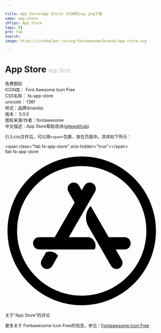 ```yaml
---

title: App Store(App Store) ICON转svg、png下载
name: app-store
zhTips: App Store
tags: []
pre: fab
search: 
image: https://iconhelper.cn/svg/fontawesome/brands/app-store.svg

---
```


# App Store  <small style="font-size: 60%;font-weight: 100">App Store</small>


<div class="detail-page">
<p>
<span><span class="badge-success badge">免费图标</span> </span>
<br/>
<span>
ICON库：
<span class="badge-secondary badge">Font Awesome Icon Free</span> 
</span>
<br/>
<span>
CSS名称：
<span class="badge-secondary badge">fa-app-store</span> 
</span>
<br/>
<span>
unicode：
<span class="badge-secondary badge">f36f</span> 
<copy-btn content='f36f' btn-title=""></copy-btn>
<copy-btn :content='String.fromCodePoint(parseInt("f36f", 16))' btn-title="复制U"></copy-btn>
</span><br/><span>样式：<span class="badge-light badge">品牌(brands)</span></span>
<br/>
<span>
版本：
<span class="badge-secondary badge">5.0.0</span> 
</span>
<br/>
<span>图标来源/作者：<span class="badge-light badge">fontawesome</span></span> 
<br/>
<span class="zh-detail">中文描述：<span class="badge-primary badge">App Store</span><span class="help-link"><span>帮助改进</span>(<a href="https://gitee.com/liuwave/icon-helper/edit/master/json/fontawesome/brands/app-store.json" target="_blank" rel="noopener noreferrer">gitee</a><a href="https://github.com/liuwave/icon-helper/edit/master/json/fontawesome/brands/app-store.json" target="_blank" rel="noopener noreferrer">github</a></span>)</span><br/>
</p>
</div>
<div class="alert alert-dark">
  <i class="fab fa-app-store fa-xs"></i>
  <i class="fab fa-app-store fa-sm"></i>
  <i class="fab fa-app-store fa-lg"></i>
  <i class="fab fa-app-store fa-2x"></i>
  <i class="fab fa-app-store fa-3x"></i>
  <i class="fab fa-app-store fa-5x"></i>
  <i class="fab fa-app-store fa-7x"></i>
</div>
<div>
  <p>引入css文件后，可以用<code>&lt;span&gt;</code>包裹，放在页面中。具体如下所示：    
  </p>
  <div class="alert alert-primary" style="font-size: 14px">
    &lt;span class="fab fa-app-store" aria-hidden="true"&gt;&lt;/span&gt;
    <copy-btn content='<span class="fab fa-app-store" aria-hidden="true"></span>'></copy-btn>
  </div>
  <div class="alert alert-secondary">
    <i class="fab fa-app-store"
    style="font-size: 24px"
    aria-hidden="true"></i> fab fa-app-store
    <copy-btn content="fab fa-app-store" btn-title="复制图标名称"></copy-btn>
  </div>
</div>
<div id="svg" class="svg-wrap">
<svg xmlns="http://www.w3.org/2000/svg" viewBox="0 0 512 512"><path d="M255.9 120.9l9.1-15.7c5.6-9.8 18.1-13.1 27.9-7.5 9.8 5.6 13.1 18.1 7.5 27.9l-87.5 151.5h63.3c20.5 0 32 24.1 23.1 40.8H113.8c-11.3 0-20.4-9.1-20.4-20.4 0-11.3 9.1-20.4 20.4-20.4h52l66.6-115.4-20.8-36.1c-5.6-9.8-2.3-22.2 7.5-27.9 9.8-5.6 22.2-2.3 27.9 7.5l8.9 15.7zm-78.7 218l-19.6 34c-5.6 9.8-18.1 13.1-27.9 7.5-9.8-5.6-13.1-18.1-7.5-27.9l14.6-25.2c16.4-5.1 29.8-1.2 40.4 11.6zm168.9-61.7h53.1c11.3 0 20.4 9.1 20.4 20.4 0 11.3-9.1 20.4-20.4 20.4h-29.5l19.9 34.5c5.6 9.8 2.3 22.2-7.5 27.9-9.8 5.6-22.2 2.3-27.9-7.5-33.5-58.1-58.7-101.6-75.4-130.6-17.1-29.5-4.9-59.1 7.2-69.1 13.4 23 33.4 57.7 60.1 104zM256 8C119 8 8 119 8 256s111 248 248 248 248-111 248-248S393 8 256 8zm216 248c0 118.7-96.1 216-216 216-118.7 0-216-96.1-216-216 0-118.7 96.1-216 216-216 118.7 0 216 96.1 216 216z"/></svg>
</div>
<detail full-name='fa-app-store'></detail>

<Vssue title="关于“App Store”的评论" >关于“App Store”的评论</Vssue>
    
<div><p>更多关于  Fontawesome Icon Free的信息，参见：<a target="_blank" href="https://iconhelper.cn/fontawesome.html">Fontawesome Icon Free</a>
</p></div>
